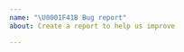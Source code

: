 ```yaml
---
name: "\U0001F41B Bug report"
about: Create a report to help us improve

---
```


<!--
Please report issues regarding specific projects in their respective issue trackers, e.g.:
 - Akka-HTTP: https://github.com/akka/akka-http/issues
 - Alpakka:   https://github.com/akka/alpakka/issues
 - Akka Persistence Cassandra Plugin: https://github.com/akka/akka-persistence-cassandra/issues
 - ...

Please explain your issue precisely, and if possible provide a reproducer snippet (this helps resolve issues much quicker).

Thanks, happy hakking!
-->
